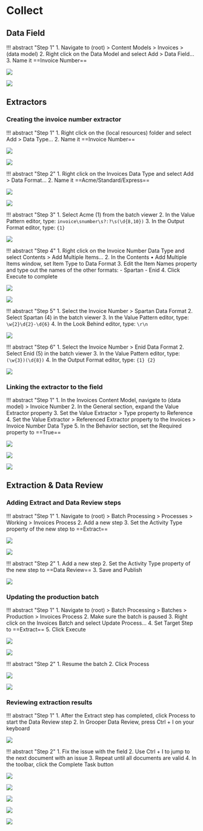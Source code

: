 # Collect

## Data Field

!!! abstract "Step 1"
    1. Navigate to (root) > Content Models > Invoices > (data model)
    2. Right click on the Data Model and select Add > Data Field...
    3. Name it ==Invoice Number==

![](../img/vol-1/4-1/001.png)

![](../img/vol-1/4-1/003.png)

## Extractors

### Creating the invoice number extractor

!!! abstract "Step 1"
    1. Right click on the (local resources) folder and select Add > Data Type...
    2. Name it ==Invoice Number==

![](../img/vol-1/4-1/004.png)

![](../img/vol-1/4-1/006.png)

!!! abstract "Step 2"
    1. Right click on the Invoices Data Type and select Add > Data Format...
    2. Name it ==Acme/Standard/Express==

![](../img/vol-1/4-1/007.png)

![](../img/vol-1/4-1/009.png)

!!! abstract "Step 3"
    1. Select Acme (1) from the batch viewer
    2. In the Value Pattern editor, type:
        ```
        invoice\snumber\s?:?\s(\d{8,10})
        ```
    3. In the Output Format editor, type:
        ```
        {1}
        ```

![](../img/vol-1/4-1/012.png)

!!! abstract "Step 4"
    1. Right click on the Invoice Number Data Type and select Contents > Add Multiple Items...
    2. In the Contents • Add Multiple Items window, set Item Type to Data Format
    3. Edit the Item Names property and type out the names of the other formats:
        - Spartan
        - Enid
    4. Click Execute to complete

![](../img/vol-1/4-1/013.png)

![](../img/vol-1/4-1/014.png)

!!! abstract "Step 5"
    1. Select the Invoice Number > Spartan Data Format
    2. Select Spartan (4) in the batch viewer
    3. In the Value Pattern editor, type:
        ```
        \w{2}\d{2}-\d{6}
        ```
    4. In the Look Behind editor, type:
        ```
        \r\n
        ```

![](../img/vol-1/4-1/020.png)

!!! abstract "Step 6"
    1. Select the Invoice Number > Enid Data Format
    2. Select Enid (5) in the batch viewer
    3. In the Value Pattern editor, type:
        ```
        (\w{3})(\d{8})
        ```
    4. In the Output Format editor, type:
        ```
        {1} {2}
        ```

![](../img/vol-1/4-1/022-2.png)

### Linking the extractor to the field

!!! abstract "Step 1"
    1. In the Invoices Content Model, navigate to (data model) > Invoice Number
    2. In the General section, expand the Value Extractor property
    3. Set the Value Extractor > Type property to Reference
    4. Set the Value Extractor > Referenced Extractor property to the Invoices > Invoice Number Data Type
    5. In the Behavior section, set the Required property to ==True==

![](../img/vol-1/4-1/030.png)

![](../img/vol-1/4-1/033.png)

![](../img/vol-1/4-1/042.png)

## Extraction & Data Review

### Adding Extract and Data Review steps

!!! abstract "Step 1"
    1. Navigate to (root) > Batch Processing > Processes > Working > Invoices Process
    2. Add a new step
    3. Set the Activity Type property of the new step to ==Extract==

![](../img/vol-1/4-2/001.png)

![](../img/vol-1/4-2/002.png)

!!! abstract "Step 2"
    1. Add a new step
    2. Set the Activity Type property of the new step to ==Data Review==
    3. Save and Publish

![](../img/vol-1/4-2/003.png)

### Updating the production batch

!!! abstract "Step 1"
    1. Navigate to (root) > Batch Processing > Batches > Production > Invoices Process
    2. Make sure the batch is paused
    3. Right click on the Invoices Batch and select Update Process...
    4. Set Target Step to ==Extract==
    5. Click Execute

![](../img/vol-1/4-2/005.png)

![](../img/vol-1/4-2/006.png)

!!! abstract "Step 2"
    1. Resume the batch
    2. Click Process

![](../img/vol-1/4-2/008.png)

![](../img/vol-1/4-2/010.png)

### Reviewing extraction results

!!! abstract "Step 1"
    1. After the Extract step has completed, click Process to start the Data Review step
    2. In Grooper Data Review, press Ctrl + I on your keyboard

![](../img/vol-1/4-2/011.png)

!!! abstract "Step 2"
    1. Fix the issue with the field
    2. Use Ctrl + I to jump to the next document with an issue
    3. Repeat until all documents are valid
    4. In the toolbar, click the Complete Task button

![](../img/vol-1/4-2/018.png)

![](../img/vol-1/4-2/020.png)

![](../img/vol-1/4-2/024.png)

![](../img/vol-1/4-2/027.png)

![](../img/vol-1/4-2/028.png)